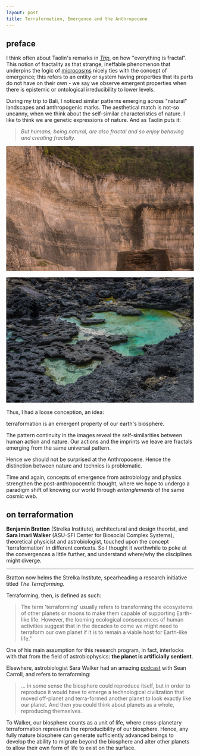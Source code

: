 ```yaml
---
layout: post
title: Terraformation, Emergence and the Anthropocene
---
```


## preface

I think often about Taolin's remarks in [*Trip*](https://www.penguinrandomhouse.com/books/547888/trip-by-tao-lin/), on how "everything is fractal". This notion of fractality as that strange, ineffable phenomenon that underpins the logic of [microcosms](https://en.wikipedia.org/wiki/Macrocosm_and_microcosm) nicely ties with the concept of emergence; this refers to an entity or system having properties that its parts do not have on their own - we say we observe emergent properties when there is epistemic or ontological irreducibility to lower levels.



During my trip to Bali, I noticed similar patterns emerging across "natural" landscapes and anthropogenic marks. The aesthetical match is not-so uncanny, when we think about the self-similar characteristics of nature. I like to think we are genetic expressions of nature. And as Taolin puts it:



> *But humans, being natural, are also fractal and so enjoy behaving and creating fractally.*



![bali-1](\assets\img\bali-1.jpg)

![bali-2](\assets\img\bali-2.jpg)



Thus, I had a loose conception, an idea: 

terraformation is an emergent property of our earth's biosphere. 



The pattern continuity in the images reveal the self-similarities between human action and nature. Our actions and the imprints we leave are fractals emerging from the same universal pattern.

Hence we should not be surprised at the Anthropocene. Hence the distinction between nature and technics is problematic. 

Time and again, concepts of emergence from astrobiology and physics strengthen the post-anthropocentric thought, where we hope to undergo a paradigm shift of knowing our world through *entanglements* of the same cosmic web. 



## on terraformation

**Benjamin Bratton** (Strelka Institute), architectural and design theorist, and **Sara Imari Walker** (ASU-SFI Center for Biosocial Complex Systems), theoretical physicist and astrobiologist, touched upon the concept 'terraformation' in different contexts. So I thought it worthwhile to poke at the convergences a little further, and understand where/why the disciplines might diverge. 

---

Bratton now helms the Strelka Institute, spearheading a research initiative titled *The Terraforming.*

Terraforming, then, is defined as such:

> The term 'terraforming' usually refers to transforming the ecosystems of other planets or moons to make them capable of supporting Earth-like life. However, the looming ecological consequences of human activities suggest that in the decades to come we might need to terraform our own planet if it is to remain a viable host for Earth-like life."

One of his main assumption for this research program, in fact, interlocks with that from the field of astrobiophysics: **the planet is artificially sentient**. 

Elsewhere, astrobiologist Sara Walker had an amazing [podcast](https://www.preposterousuniverse.com/podcast/2020/01/13/79-sara-imari-walker-on-information-and-the-origin-of-life/) with Sean Carroll, and refers to terraforming: 

> ... in some sense the biosphere could reproduce itself, but in order to reproduce it would have to emerge a technological civilization that moved off-planet and terra-formed another planet to look exactly like our planet. And then you could think about planets as a whole, reproducing themselves.

To Walker, our biosphere counts as a unit of life, where cross-planetary terraformation represents the reproducibility of our biosphere. Hence, any fully mature biosphere can generate sufficiently advanced beings to develop the ability to migrate beyond the biosphere and alter other planets to allow their own form of life to exist on the surface. 



